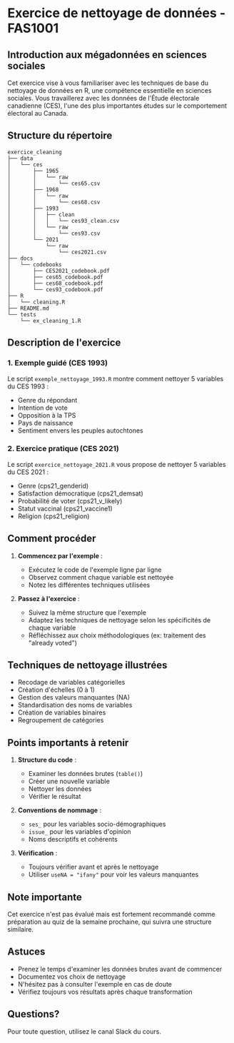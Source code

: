 # Exercice de nettoyage de données - FAS1001
## Introduction aux mégadonnées en sciences sociales

Cet exercice vise à vous familiariser avec les techniques de base du nettoyage de données en R, une compétence essentielle en sciences sociales. Vous travaillerez avec les données de l'Étude électorale canadienne (CES), l'une des plus importantes études sur le comportement électoral au Canada.

## Structure du répertoire

```
exercice_cleaning
├── data
│   └── ces
│       ├── 1965
│       │   └── raw
│       │       └── ces65.csv
│       ├── 1968
│       │   └── raw
│       │       └── ces68.csv
│       ├── 1993
│       │   ├── clean
│       │   │   └── ces93_clean.csv
│       │   └── raw
│       │       └── ces93.csv
│       └── 2021
│           └── raw
│               └── ces2021.csv
├── docs
│   └── codebooks
│       ├── CES2021_codebook.pdf
│       ├── ces65_codebook.pdf
│       ├── ces68_codebook.pdf
│       └── ces93_codebook.pdf
├── R
│   └── cleaning.R
├── README.md
└── tests
    └── ex_cleaning_1.R
```

## Description de l'exercice

### 1. Exemple guidé (CES 1993)
Le script `exemple_nettoyage_1993.R` montre comment nettoyer 5 variables du CES 1993 :
- Genre du répondant
- Intention de vote
- Opposition à la TPS
- Pays de naissance
- Sentiment envers les peuples autochtones

### 2. Exercice pratique (CES 2021)
Le script `exercice_nettoyage_2021.R` vous propose de nettoyer 5 variables du CES 2021 :
- Genre (cps21_genderid)
- Satisfaction démocratique (cps21_demsat)
- Probabilité de voter (cps21_v_likely)
- Statut vaccinal (cps21_vaccine1)
- Religion (cps21_religion)

## Comment procéder

1. **Commencez par l'exemple** :
   - Exécutez le code de l'exemple ligne par ligne
   - Observez comment chaque variable est nettoyée
   - Notez les différentes techniques utilisées

2. **Passez à l'exercice** :
   - Suivez la même structure que l'exemple
   - Adaptez les techniques de nettoyage selon les spécificités de chaque variable
   - Réfléchissez aux choix méthodologiques (ex: traitement des "already voted")

## Techniques de nettoyage illustrées

- Recodage de variables catégorielles
- Création d'échelles (0 à 1)
- Gestion des valeurs manquantes (NA)
- Standardisation des noms de variables
- Création de variables binaires
- Regroupement de catégories

## Points importants à retenir

1. **Structure du code** :
   - Examiner les données brutes (`table()`)
   - Créer une nouvelle variable
   - Nettoyer les données
   - Vérifier le résultat

2. **Conventions de nommage** :
   - `ses_` pour les variables socio-démographiques
   - `issue_` pour les variables d'opinion
   - Noms descriptifs et cohérents

3. **Vérification** :
   - Toujours vérifier avant et après le nettoyage
   - Utiliser `useNA = "ifany"` pour voir les valeurs manquantes

## Note importante

Cet exercice n'est pas évalué mais est fortement recommandé comme préparation au quiz de la semaine prochaine, qui suivra une structure similaire.

## Astuces

- Prenez le temps d'examiner les données brutes avant de commencer
- Documentez vos choix de nettoyage
- N'hésitez pas à consulter l'exemple en cas de doute
- Vérifiez toujours vos résultats après chaque transformation

## Questions?

Pour toute question, utilisez le canal Slack du cours.
